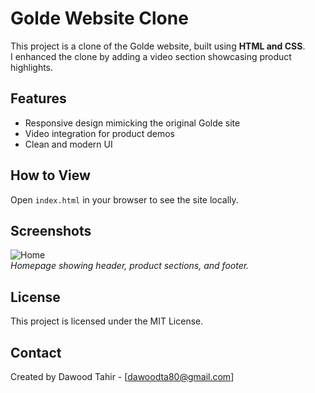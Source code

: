 # Golde Website Clone

This project is a clone of the Golde website, built using **HTML and CSS**.  
I enhanced the clone by adding a video section showcasing product highlights.

## Features

- Responsive design mimicking the original Golde site
- Video integration for product demos
- Clean and modern UI

## How to View

Open `index.html` in your browser to see the site locally.

## Screenshots

![Home](ZHome.png)  
_Homepage showing header, product sections, and footer._

## License

This project is licensed under the MIT License.

## Contact

Created by Dawood Tahir - [dawoodta80@gmail.com]
